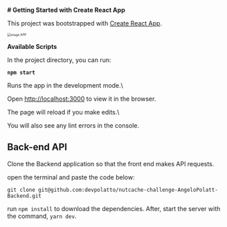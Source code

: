 **# Getting Started with Create React App**



This project was bootstrapped with [Create React App](https://github.com/facebook/create-react-app).

<img src="C:\Users\Angelo Polatto\www\nutcache-challenge-AngeloPolatto\src\assets\app.png" alt="image APP" style="zoom:50%;" />

**Available Scripts**



In the project directory, you can run:



**`npm start`**



Runs the app in the development mode.\

Open [http://localhost:3000](http://localhost:3000) to view it in the browser.



The page will reload if you make edits.\

You will also see any lint errors in the console.



## Back-end API



Clone the Backend application so that the front end makes API requests.

open the terminal and paste the code below:



`git clone git@github.com:devpolatto/nutcache-challenge-AngeloPolatt-Backend.git`



run `npm install` to download the dependencies. After, start the server with the command, `yarn dev`.